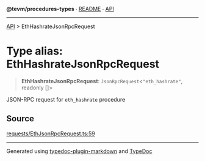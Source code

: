 **@tevm/procedures-types** ∙ [README](../README.md) ∙ [API](../API.md)

***

[API](../API.md) > EthHashrateJsonRpcRequest

# Type alias: EthHashrateJsonRpcRequest

> **EthHashrateJsonRpcRequest**: `JsonRpcRequest`\<`"eth_hashrate"`, readonly []\>

JSON-RPC request for `eth_hashrate` procedure

## Source

[requests/EthJsonRpcRequest.ts:59](https://github.com/evmts/tevm-monorepo/blob/main/packages/procedures-spec/src/requests/EthJsonRpcRequest.ts#L59)

***
Generated using [typedoc-plugin-markdown](https://www.npmjs.com/package/typedoc-plugin-markdown) and [TypeDoc](https://typedoc.org/)
